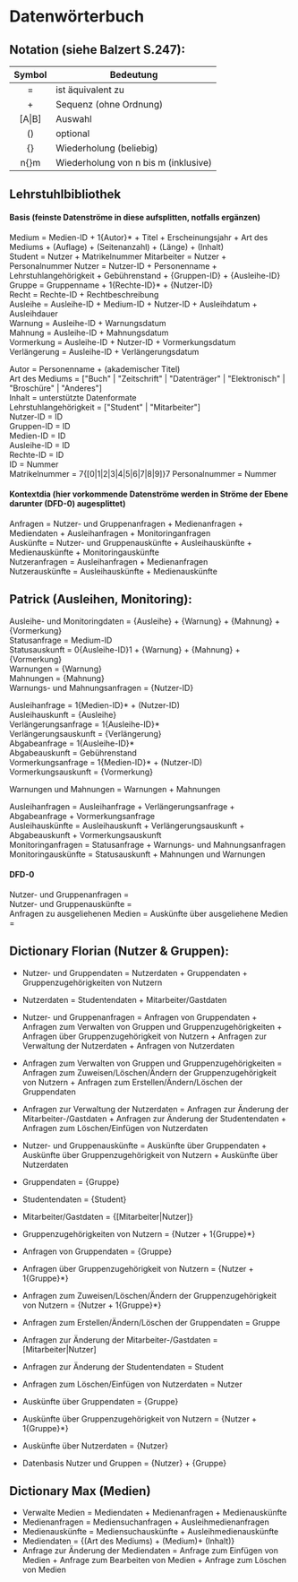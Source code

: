 # Datenwörterbuch
## Notation (siehe Balzert S.247):
| Symbol        | Bedeutung     |
| :-----------: |---------------|
| = | ist äquivalent zu |
| + | Sequenz (ohne Ordnung) |
| [A\|B] | Auswahl |
| () | optional |
| {} | Wiederholung (beliebig) |
| n{}m | Wiederholung von n bis m (inklusive) |

## Lehrstuhlbibliothek

#### Basis (feinste Datenströme in diese aufsplitten, notfalls ergänzen)
Medium = Medien-ID + 1{Autor}* + Titel + Erscheinungsjahr + Art des Mediums + (Auflage) + (Seitenanzahl) + (Länge) + (Inhalt)  
Student = Nutzer + Matrikelnummer
Mitarbeiter = Nutzer + Personalnummer
Nutzer = Nutzer-ID + Personenname + Lehrstuhlangehörigkeit + Gebührenstand + {Gruppen-ID} + {Ausleihe-ID}  
Gruppe = Gruppenname + 1{Rechte-ID}* + {Nutzer-ID}  
Recht = Rechte-ID + Rechtbeschreibung  
Ausleihe = Ausleihe-ID + Medium-ID + Nutzer-ID + Ausleihdatum + Ausleihdauer  
Warnung = Ausleihe-ID + Warnungsdatum  
Mahnung = Ausleihe-ID + Mahnungsdatum  
Vormerkung = Ausleihe-ID + Nutzer-ID + Vormerkungsdatum  
Verlängerung = Ausleihe-ID + Verlängerungsdatum

Autor = Personenname + (akademischer Titel)  
Art des Mediums = ["Buch" | "Zeitschrift" | "Datenträger" | "Elektronisch" | "Broschüre" | "Anderes"]  
Inhalt = unterstützte Datenformate  
Lehrstuhlangehörigkeit = ["Student" | "Mitarbeiter"]  
Nutzer-ID = ID  
Gruppen-ID = ID  
Medien-ID = ID  
Ausleihe-ID = ID    
Rechte-ID = ID  
ID = Nummer  
Matrikelnummer = 7{[0|1|2|3|4|5|6|7|8|9]}7
Personalnummer = Nummer

#### Kontextdia (hier vorkommende Datenströme werden in Ströme der Ebene darunter (DFD-0) augesplittet)
Anfragen = Nutzer- und Gruppenanfragen + Medienanfragen + Mediendaten + Ausleihanfragen + Monitoringanfragen    
Auskünfte = Nutzer- und Gruppenauskünfte + Ausleihauskünfte + Medienauskünfte + Monitoringauskünfte    
Nutzeranfragen = Ausleihanfragen + Medienanfragen   
Nutzerauskünfte = Ausleihauskünfte + Medienauskünfte  

## Patrick (Ausleihen, Monitoring):
Ausleihe- und Monitoringdaten = {Ausleihe} + {Warnung} + {Mahnung} + {Vormerkung}    
Statusanfrage = Medium-ID  
Statusauskunft = 0{Ausleihe-ID}1 + {Warnung} + {Mahnung} + {Vormerkung}  
Warnungen = {Warnung}  
Mahnungen = {Mahnung}  
Warnungs- und Mahnungsanfragen = {Nutzer-ID}  

Ausleihanfrage = 1{Medien-ID}* + (Nutzer-ID)  
Ausleihauskunft = {Ausleihe}  
Verlängerungsanfrage = 1{Ausleihe-ID}*   
Verlängerungsauskunft = {Verlängerung}  
Abgabeanfrage = 1{Ausleihe-ID}*  
Abgabeauskunft = Gebührenstand  
Vormerkungsanfrage = 1{Medien-ID}* + (Nutzer-ID)  
Vormerkungsauskunft = {Vormerkung}  

Warnungen und Mahnungen = Warnungen + Mahnungen  

Ausleihanfragen = Ausleihanfrage + Verlängerungsanfrage + Abgabeanfrage + Vormerkungsanfrage  
Ausleihauskünfte = Ausleihauskunft + Verlängerungsauskunft + Abgabeauskunft + Vormerkungsauskunft  
Monitoringanfragen = Statusanfrage + Warnungs- und Mahnungsanfragen
Monitoringauskünfte = Statusauskunft + Mahnungen und Warnungen

#### DFD-0
Nutzer- und Gruppenanfragen =  
Nutzer- und Gruppenauskünfte =  
Anfragen zu ausgeliehenen Medien =
Auskünfte über ausgeliehene Medien =


## Dictionary Florian (Nutzer & Gruppen):

- Nutzer- und Gruppendaten = Nutzerdaten + Gruppendaten + Gruppenzugehörigkeiten von Nutzern
- Nutzerdaten = Studentendaten + Mitarbeiter/Gastdaten
- Nutzer- und Gruppenanfragen = Anfragen von Gruppendaten + Anfragen zum Verwalten von Gruppen
 und Gruppenzugehörigkeiten + Anfragen über Gruppenzugehörigkeit von Nutzern + Anfragen zur Verwaltung der Nutzerdaten + Anfragen von Nutzerdaten
- Anfragen zum Verwalten von Gruppen und Gruppenzugehörigkeiten = Anfragen zum Zuweisen/Löschen/Ändern der Gruppenzugehörigkeit von Nutzern + Anfragen zum Erstellen/Ändern/Löschen der Gruppendaten
- Anfragen zur Verwaltung der Nutzerdaten = Anfragen zur Änderung der Mitarbeiter-/Gastdaten + Anfragen zur Änderung der Studentendaten + Anfragen zum Löschen/Einfügen von Nutzerdaten
- Nutzer- und Gruppenauskünfte = Auskünfte über Gruppendaten + Auskünfte über Gruppenzugehörigkeit von Nutzern + Auskünfte über Nutzerdaten

- Gruppendaten = {Gruppe}
- Studentendaten = {Student}
- Mitarbeiter/Gastdaten = {[Mitarbeiter|Nutzer]}
- Gruppenzugehörigkeiten von Nutzern = {Nutzer + 1{Gruppe}\*}
- Anfragen von Gruppendaten = {Gruppe}
- Anfragen über Gruppenzugehörigkeit von Nutzern = {Nutzer + 1{Gruppe}\*}
- Anfragen zum Zuweisen/Löschen/Ändern der Gruppenzugehörigkeit von Nutzern = {Nutzer + 1{Gruppe}\*}
- Anfragen zum Erstellen/Ändern/Löschen der Gruppendaten = Gruppe
- Anfragen zur Änderung der Mitarbeiter-/Gastdaten = [Mitarbeiter|Nutzer]
- Anfragen zur Änderung der Studentendaten = Student
- Anfragen zum Löschen/Einfügen von Nutzerdaten = Nutzer
- Auskünfte über Gruppendaten = {Gruppe}
- Auskünfte über Gruppenzugehörigkeit von Nutzern = {Nutzer + 1{Gruppe}\*}
- Auskünfte über Nutzerdaten = {Nutzer}

- Datenbasis Nutzer und Gruppen = {Nutzer} + {Gruppe}

## Dictionary Max	(Medien)

- Verwalte Medien = Mediendaten + Medienanfragen + Medienauskünfte
- Medienanfragen = Mediensuchanfragen + Ausleihmedienanfragen
- Medienauskünfte = Mediensuchauskünfte + Ausleihmedienauskünfte
- Mediendaten = {(Art des Mediums) + (Medium)+ (Inhalt)}
- Anfrage zur Änderung der Mediendaten = Anfrage zum Einfügen von Medien + Anfrage zum Bearbeiten von Medien + Anfrage zum Löschen von Medien
